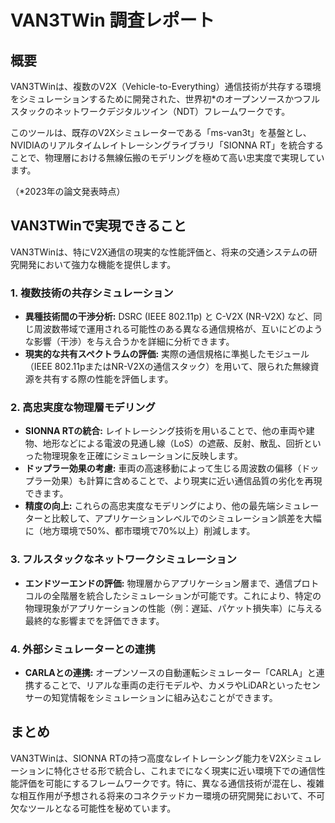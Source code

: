 # VAN3TWin 調査レポート

## 概要

VAN3TWinは、複数のV2X（Vehicle-to-Everything）通信技術が共存する環境をシミュレーションするために開発された、世界初*のオープンソースかつフルスタックのネットワークデジタルツイン（NDT）フレームワークです。

このツールは、既存のV2Xシミュレーターである「ms-van3t」を基盤とし、NVIDIAのリアルタイムレイトレーシングライブラリ「SIONNA RT」を統合することで、物理層における無線伝搬のモデリングを極めて高い忠実度で実現しています。

（*2023年の論文発表時点）

## VAN3TWinで実現できること

VAN3TWinは、特にV2X通信の現実的な性能評価と、将来の交通システムの研究開発において強力な機能を提供します。

### 1. 複数技術の共存シミュレーション

*   **異種技術間の干渉分析:** DSRC (IEEE 802.11p) と C-V2X (NR-V2X) など、同じ周波数帯域で運用される可能性のある異なる通信規格が、互いにどのような影響（干渉）を与え合うかを詳細に分析できます。
*   **現実的な共有スペクトラムの評価:** 実際の通信規格に準拠したモジュール（IEEE 802.11pまたはNR-V2Xの通信スタック）を用いて、限られた無線資源を共有する際の性能を評価します。

### 2. 高忠実度な物理層モデリング

*   **SIONNA RTの統合:** レイトレーシング技術を用いることで、他の車両や建物、地形などによる電波の見通し線（LoS）の遮蔽、反射、散乱、回折といった物理現象を正確にシミュレーションに反映します。
*   **ドップラー効果の考慮:** 車両の高速移動によって生じる周波数の偏移（ドップラー効果）も計算に含めることで、より現実に近い通信品質の劣化を再現できます。
*   **精度の向上:** これらの高忠実度なモデリングにより、他の最先端シミュレーターと比較して、アプリケーションレベルでのシミュレーション誤差を大幅に（地方環境で50%、都市環境で70%以上）削減します。

### 3. フルスタックなネットワークシミュレーション

*   **エンドツーエンドの評価:** 物理層からアプリケーション層まで、通信プロトコルの全階層を統合したシミュレーションが可能です。これにより、特定の物理現象がアプリケーションの性能（例：遅延、パケット損失率）に与える最終的な影響までを評価できます。

### 4. 外部シミュレーターとの連携

*   **CARLAとの連携:** オープンソースの自動運転シミュレーター「CARLA」と連携することで、リアルな車両の走行モデルや、カメラやLiDARといったセンサーの知覚情報をシミュレーションに組み込むことができます。

## まとめ

VAN3TWinは、SIONNA RTの持つ高度なレイトレーシング能力をV2Xシミュレーションに特化させる形で統合し、これまでになく現実に近い環境下での通信性能評価を可能にするフレームワークです。特に、異なる通信技術が混在し、複雑な相互作用が予想される将来のコネクテッドカー環境の研究開発において、不可欠なツールとなる可能性を秘めています。
